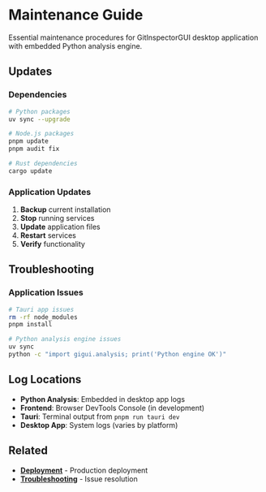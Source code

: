# Maintenance Guide

Essential maintenance procedures for GitInspectorGUI desktop application with embedded
Python analysis engine.

## Updates

### Dependencies

```bash
# Python packages
uv sync --upgrade

# Node.js packages
pnpm update
pnpm audit fix

# Rust dependencies
cargo update
```

### Application Updates

1. **Backup** current installation
2. **Stop** running services
3. **Update** application files
4. **Restart** services
5. **Verify** functionality

## Troubleshooting

### Application Issues

```bash
# Tauri app issues
rm -rf node_modules
pnpm install

# Python analysis engine issues
uv sync
python -c "import gigui.analysis; print('Python engine OK')"
```

## Log Locations

- **Python Analysis**: Embedded in desktop app logs
- **Frontend**: Browser DevTools Console (in development)
- **Tauri**: Terminal output from `pnpm run tauri dev`
- **Desktop App**: System logs (varies by platform)

## Related

- **[Deployment](deployment.md)** - Production deployment
- **[Troubleshooting](../development/troubleshooting.md)** - Issue resolution
